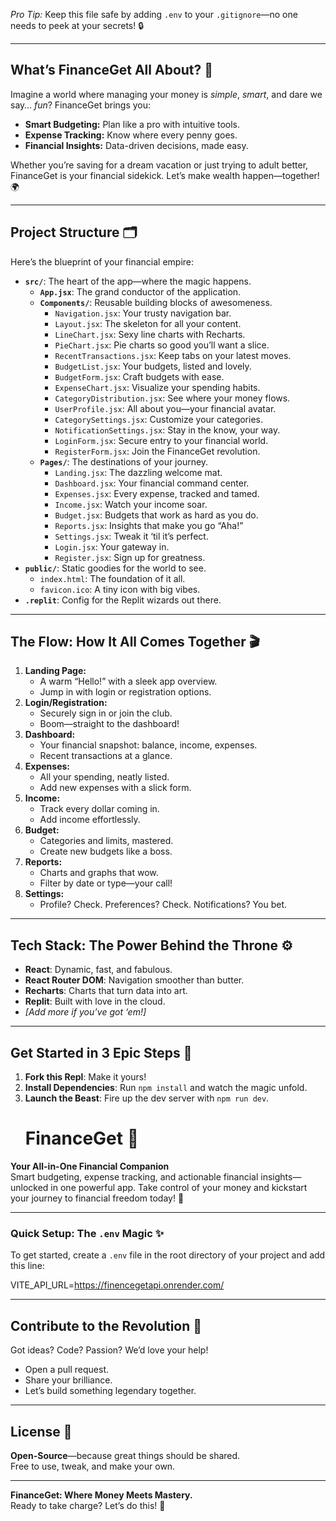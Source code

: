 *Pro Tip:* Keep this file safe by adding `.env` to your `.gitignore`—no one needs to peek at your secrets! 🔒

---

## What’s FinanceGet All About? 🌟

Imagine a world where managing your money is *simple*, *smart*, and dare we say… *fun*? FinanceGet brings you:  
- **Smart Budgeting:** Plan like a pro with intuitive tools.  
- **Expense Tracking:** Know where every penny goes.  
- **Financial Insights:** Data-driven decisions, made easy.  

Whether you’re saving for a dream vacation or just trying to adult better, FinanceGet is your financial sidekick. Let’s make wealth happen—together! 🌍

---

## Project Structure 🗂️

Here’s the blueprint of your financial empire:  
- **`src/`**: The heart of the app—where the magic happens.  
    - **`App.jsx`**: The grand conductor of the application.  
    - **`Components/`**: Reusable building blocks of awesomeness.  
        - `Navigation.jsx`: Your trusty navigation bar.  
        - `Layout.jsx`: The skeleton for all your content.  
        - `LineChart.jsx`: Sexy line charts with Recharts.  
        - `PieChart.jsx`: Pie charts so good you’ll want a slice.  
        - `RecentTransactions.jsx`: Keep tabs on your latest moves.  
        - `BudgetList.jsx`: Your budgets, listed and lovely.  
        - `BudgetForm.jsx`: Craft budgets with ease.  
        - `ExpenseChart.jsx`: Visualize your spending habits.  
        - `CategoryDistribution.jsx`: See where your money flows.  
        - `UserProfile.jsx`: All about you—your financial avatar.  
        - `CategorySettings.jsx`: Customize your categories.  
        - `NotificationSettings.jsx`: Stay in the know, your way.  
        - `LoginForm.jsx`: Secure entry to your financial world.  
        - `RegisterForm.jsx`: Join the FinanceGet revolution.  
    - **`Pages/`**: The destinations of your journey.  
        - `Landing.jsx`: The dazzling welcome mat.  
        - `Dashboard.jsx`: Your financial command center.  
        - `Expenses.jsx`: Every expense, tracked and tamed.  
        - `Income.jsx`: Watch your income soar.  
        - `Budget.jsx`: Budgets that work as hard as you do.  
        - `Reports.jsx`: Insights that make you go “Aha!”  
        - `Settings.jsx`: Tweak it ‘til it’s perfect.  
        - `Login.jsx`: Your gateway in.  
        - `Register.jsx`: Sign up for greatness.  
- **`public/`**: Static goodies for the world to see.  
    - `index.html`: The foundation of it all.  
    - `favicon.ico`: A tiny icon with big vibes.  
- **`.replit`**: Config for the Replit wizards out there.  

---

## The Flow: How It All Comes Together 🎬

1. **Landing Page:**  
   - A warm “Hello!” with a sleek app overview.  
   - Jump in with login or registration options.  
2. **Login/Registration:**  
   - Securely sign in or join the club.  
   - Boom—straight to the dashboard!  
3. **Dashboard:**  
   - Your financial snapshot: balance, income, expenses.  
   - Recent transactions at a glance.  
4. **Expenses:**  
   - All your spending, neatly listed.  
   - Add new expenses with a slick form.  
5. **Income:**  
   - Track every dollar coming in.  
   - Add income effortlessly.  
6. **Budget:**  
   - Categories and limits, mastered.  
   - Create new budgets like a boss.  
7. **Reports:**  
   - Charts and graphs that wow.  
   - Filter by date or type—your call!  
8. **Settings:**  
   - Profile? Check. Preferences? Check. Notifications? You bet.  

---

## Tech Stack: The Power Behind the Throne ⚙️

- **React**: Dynamic, fast, and fabulous.  
- **React Router DOM**: Navigation smoother than butter.  
- **Recharts**: Charts that turn data into art.  
- **Replit**: Built with love in the cloud.  
- *[Add more if you’ve got ‘em!]*  

---

## Get Started in 3 Epic Steps 🎉

1. **Fork this Repl**: Make it yours!  
2. **Install Dependencies**: Run `npm install` and watch the magic unfold.  
3. **Launch the Beast**: Fire up the dev server with `npm run dev`.
   # FinanceGet 🚀

**Your All-in-One Financial Companion**  
Smart budgeting, expense tracking, and actionable financial insights—unlocked in one powerful app. Take control of your money and kickstart your journey to financial freedom today! 💸

---

### Quick Setup: The `.env` Magic ✨
To get started, create a `.env` file in the root directory of your project and add this line:  

VITE_API_URL=https://finencegetapi.onrender.com/

 

---


## Contribute to the Revolution 🙌

Got ideas? Code? Passion? We’d love your help!  
- Open a pull request.  
- Share your brilliance.  
- Let’s build something legendary together.  

---

## License 📜

**Open-Source**—because great things should be shared.  
Free to use, tweak, and make your own.  

---

**FinanceGet: Where Money Meets Mastery.**  
Ready to take charge? Let’s do this! 💪
